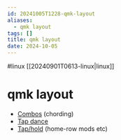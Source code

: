 ```yaml
---
id: 20241005T1228-qmk-layout
aliases:
  - qmk layout
tags: []
title: qmk layout
date: 2024-10-05
---
```


#linux [[20240901T0613-linux|linux]]

# qmk layout

- [Combos](https://docs.qmk.fm/features/combo#examples) (chording)
- [Tap dance](https://docs.qmk.fm/features/tap_dance)
- [Tap/hold](https://docs.qmk.fm/tap_hold) (home-row mods etc)
